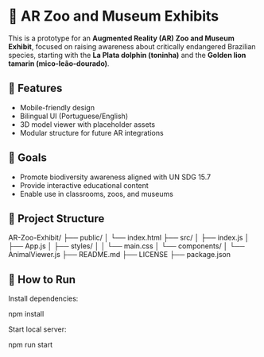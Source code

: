 # 🦜 AR Zoo and Museum Exhibits

This is a prototype for an **Augmented Reality (AR) Zoo and Museum Exhibit**, focused on raising awareness about critically endangered Brazilian species, starting with the **La Plata dolphin (toninha)** and the **Golden lion tamarin (mico-leão-dourado)**.

## 🌟 Features

- Mobile-friendly design
- Bilingual UI (Portuguese/English)
- 3D model viewer with placeholder assets
- Modular structure for future AR integrations

## 🧠 Goals

- Promote biodiversity awareness aligned with UN SDG 15.7
- Provide interactive educational content
- Enable use in classrooms, zoos, and museums

## 📁 Project Structure

AR-Zoo-Exhibit/
├── public/
│   └── index.html
├── src/
│   ├── index.js
│   ├── App.js
│   ├── styles/
│   │   └── main.css
│   └── components/
│       └── AnimalViewer.js
├── README.md
├── LICENSE
├── package.json

## 🧪 How to Run

Install dependencies:

npm install

Start local server:

npm run start
